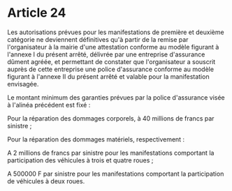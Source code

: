 # Article 24

Les autorisations prévues pour les manifestations de première et deuxième catégorie ne deviennent définitives qu'à partir de la remise par l'organisateur à la mairie d'une attestation conforme au modèle figurant à l'annexe I du présent arrêté, délivrée par une entreprise d'assurance dûment agréée, et permettant de constater que l'organisateur a souscrit auprès de cette entreprise une police d'assurance conforme au modèle figurant à l'annexe II du présent arrêté et valable pour la manifestation envisagée.

Le montant minimum des garanties prévues par la police d'assurance visée à l'alinéa précédent est fixé :

Pour la réparation des dommages corporels, à 40 millions de francs par sinistre ;

Pour la réparation des dommages matériels, respectivement :

A 2 millions de francs par sinistre pour les manifestations comportant la participation des véhicules à trois et quatre roues ;

A 500000 F par sinistre pour les manifestations comportant la participation de véhicules à deux roues.
